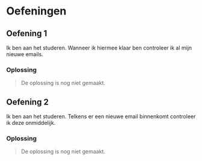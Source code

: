 # Oefeningen
## Oefening 1

Ik ben aan het studeren. Wanneer ik hiermee klaar ben controleer ik al mijn nieuwe emails.
### Oplossing
> De oplossing is nog niet gemaakt.

## Oefening 2

Ik ben aan het studeren. Telkens er een nieuwe email binnenkomt controleer ik deze onmiddelijk.
### Oplossing
> De oplossing is nog niet gemaakt.
<!--stackedit_data:
eyJoaXN0b3J5IjpbNTg4Mjc3NTc5XX0=
-->